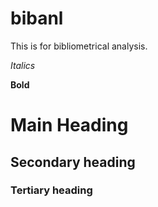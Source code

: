 bibanl
======

This is for bibliometrical analysis.

*Italics*

**Bold**

# Main Heading
## Secondary heading
### Tertiary heading
